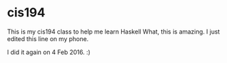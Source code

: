 # cis194
This is my cis194 class to help me learn Haskell
What, this is amazing. I just edited this line on my phone.

I did it again on 4 Feb 2016.  :)